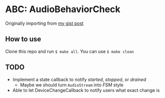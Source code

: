 # ABC: AudioBehaviorCheck

Originally importing from [my gist post][gist]

## How to use
Clone this repo and run ```$ make all```.
You can use ```$ make clean```

## TODO
- Implement a state callback to notify _started_, _stopped_, or _drained_
  - Maybe we should turn ```AudioStream``` into _FSM_ style
- Able to let DeviceChangeCallback to notify users what exact change is

[gist]: https://gist.github.com/ChunMinChang/47b8712ed57b96721eec18dede39d2f9 "Note for coreaudio"
